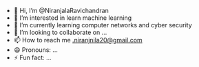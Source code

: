 - 👋 Hi, I’m @NiranjalaRavichandran
- 👀 I’m interested in learn machine learning
- 🌱 I’m currently learning computer networks and cyber security
- 💞️ I’m looking to collaborate on ...
- 📫 How to reach me .niranjnila20@gmail.com
- 😄 Pronouns: ...
- ⚡ Fun fact: ...

<!---
NiranjalaRavichandran/NiranjalaRavichandran is a ✨ special ✨ repository because its `README.md` (this file) appears on your GitHub profile.
You can click the Preview link to take a look at your changes.
--->
